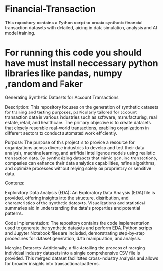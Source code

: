 # Financial-Transaction
This repository contains a Python script to create synthetic financial transaction datasets with detailed, aiding in data simulation, analysis and AI model training.
# For running this code you should have must install neccessary python libraries like pandas, numpy ,random and Faker

Generating Synthetic Datasets for Account Transactions

Description: This repository focuses on the generation of synthetic datasets for training and testing purposes, particularly tailored for account transaction data in various industries such as software, manufacturing, real estate, retail, and healthcare. The primary objective is to create datasets that closely resemble real-world transactions, enabling organizations in different sectors to conduct automated work efficiently.

Purpose: The purpose of this project is to provide a resource for organizations across diverse industries to develop and test their data analysis, machine learning, and artificial intelligence models using realistic transaction data. By synthesizing datasets that mimic genuine transactions, companies can enhance their data analytics capabilities, refine algorithms, and optimize processes without relying solely on proprietary or sensitive data.

Contents:

Exploratory Data Analysis (EDA): An Exploratory Data Analysis (EDA) file is provided, offering insights into the structure, distribution, and characteristics of the synthetic datasets. Visualizations and statistical summaries aid in understanding the data's properties and potential patterns.

Code Implementation: The repository contains the code implementation used to generate the synthetic datasets and perform EDA. Python scripts and Jupyter Notebook files are included, demonstrating step-by-step procedures for dataset generation, data manipulation, and analysis.

Merging Datasets: Additionally, a file detailing the process of merging individual industry datasets into a single comprehensive CSV file is provided. This merged dataset facilitates cross-industry analysis and allows for broader insights into transactional patterns.
